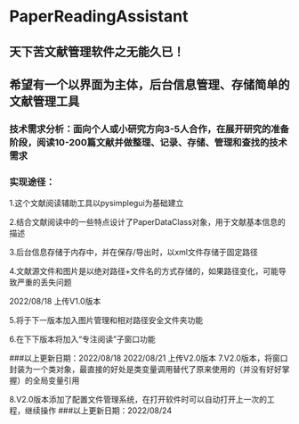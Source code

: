 # PaperReadingAssistant
## 天下苦文献管理软件之无能久已！
## 希望有一个以界面为主体，后台信息管理、存储简单的文献管理工具
### 技术需求分析：面向个人或小研究方向3-5人合作，在展开研究的准备阶段，阅读10-200篇文献并做整理、记录、存储、管理和查找的技术需求  
### 实现途径：
1.这个文献阅读辅助工具以pysimplegui为基础建立

2.结合文献阅读中的一些特点设计了PaperDataClass对象，用于文献基本信息的描述

3.后台信息存储于内存中，并在保存/导出时，以xml文件存储于固定路径

4.文献源文件和图片是以绝对路径+文件名的方式存储的，如果路径变化，可能导致严重的丢失问题

2022/08/18 上传V1.0版本 

5.将于下一版本加入图片管理和相对路径安全文件夹功能    

6.在下下版本将加入“专注阅读”子窗口功能     

###以上更新日期：2022/08/18
2022/08/21 上传V2.0版本
7.V2.0版本，将窗口封装为一个类对象，最直接的好处是类变量调用替代了原来使用的（并没有好好掌握）的全局变量引用

8.V2.0版本添加了配置文件管理系统，在打开软件时可以自动打开上一次的工程，继续操作
###以上更新日期：2022/08/24
